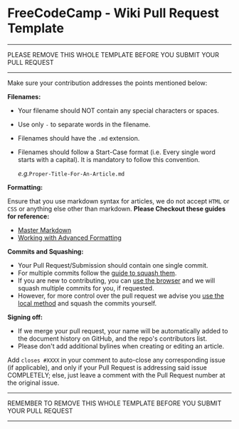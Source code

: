 # FreeCodeCamp - Wiki Pull Request Template

----

PLEASE REMOVE THIS WHOLE TEMPLATE BEFORE YOU SUBMIT YOUR PULL REQUEST

----

Make sure your contribution addresses the points mentioned below:

**Filenames:**
- Your filename should NOT contain any special characters or spaces.
- Use only `-` to separate words in the filename.
- Filenames should have the `.md` extension.
- Filenames should follow a Start-Case format (i.e. Every single word starts with a capital). It is mandatory to follow this convention.

    *e.g.*``Proper-Title-For-An-Article.md``

**Formatting:**

Ensure that you use markdown syntax for articles, we do not accept `HTML` or `CSS` or anything else other than markdown. **Please Checkout these guides for reference:**
- [Master Markdown](https://guides.github.com/features/mastering-markdown/)
- [Working with Advanced Formatting](https://help.github.com/articles/working-with-advanced-formatting/)

**Commits and Squashing:**
- Your Pull Request/Submission should contain one single commit.
- For multiple commits follow the [guide to squash them](https://github.com/FreeCodeCamp/FreeCodeCamp/wiki/git-rebase#squashing-multiple-commits-into-one).
- If you are new to contributing, you can [use the browser](https://github.com/FreeCodeCamp/FreeCodeCamp/wiki/Guide-Online-Contribution) and we will squash multiple commits for you, if requested.
- However, for more control over the pull request we advise you [use the local method](https://github.com/FreeCodeCamp/FreeCodeCamp/wiki/How-To-Contribute-To-The-Wiki) and squash the commits yourself.

**Signing off:**
- If we merge your pull request, your name will be automatically added to the document history on GitHub, and the repo's contributors list.
- Please don't add additional bylines when creating or editing an article.

Add `closes #XXXX` in your comment to auto-close any corresponding issue (if applicable), and only if your Pull Request is addressing said issue COMPLETELY; else, just leave a comment with the Pull Request number at the original issue.


----

REMEMBER TO REMOVE THIS WHOLE TEMPLATE BEFORE YOU SUBMIT YOUR PULL REQUEST

----
